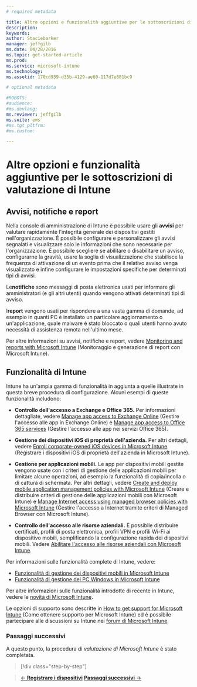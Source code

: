 ```yaml
---
# required metadata

title: Altre opzioni e funzionalità aggiuntive per le sottoscrizioni di valutazione di Intune | Microsoft Intune
description:
keywords:
author: Staciebarker
manager: jeffgilb
ms.date: 04/28/2016
ms.topic: get-started-article
ms.prod:
ms.service: microsoft-intune
ms.technology:
ms.assetid: 170cd959-d35b-4129-ae60-117d7e881bc9

# optional metadata

#ROBOTS:
#audience:
#ms.devlang:
ms.reviewer: jeffgilb
ms.suite: ems
#ms.tgt_pltfrm:
#ms.custom:

---
```


# Altre opzioni e funzionalità aggiuntive per le sottoscrizioni di valutazione di Intune

## Avvisi, notifiche e report
Nella console di amministrazione di Intune è possibile usare gli **avvisi** per valutare rapidamente l'integrità generale dei dispositivi gestiti nell'organizzazione. È possibile configurare e personalizzare gli avvisi segnalati e visualizzare solo le informazioni che sono necessarie per l'organizzazione. È possibile scegliere se abilitare o disabilitare un avviso, configurarne la gravità, usare la soglia di visualizzazione che stabilisce la frequenza di attivazione di un evento prima che il relativo avviso venga visualizzato e infine configurare le impostazioni specifiche per determinati tipi di avvisi.

Le**notifiche** sono messaggi di posta elettronica usati per informare gli amministratori (e gli altri utenti) quando vengono attivati determinati tipi di avviso.

I**report** vengono usati per rispondere a una vasta gamma di domande, ad esempio in quanti PC è installato un particolare aggiornamento o un'applicazione, quale malware è stato bloccato o quali utenti hanno avuto necessità di assistenza remota nell'ultimo mese.

Per altre informazioni su avvisi, notifiche e report, vedere [Monitoring and reports with Microsoft Intune](/Intune/Deploy-Use/monitoring-and-reports-with-microsoft-intune) (Monitoraggio e generazione di report con Microsoft Intune).

## Funzionalità di Intune
Intune ha un'ampia gamma di funzionalità in aggiunta a quelle illustrate in questa breve procedura di configurazione. Alcuni esempi di queste funzionalità includono:

-   **Controllo dell'accesso a Exchange e Office 365.** Per informazioni dettagliate, vedere [Manage app access to Exchange Online](https://technet.microsoft.com/library/dn705841.aspx) (Gestire l'accesso alle app in Exchange Online) e [Manage app access to Office 365 services](https://technet.microsoft.com/library/dn818907.aspx) (Gestire l'accesso alle app nei servizi Office 365).

-   **Gestione dei dispositivi iOS di proprietà dell'azienda.** Per altri dettagli, vedere [Enroll corporate-owned iOS devices in Microsoft Intune](/Intune/Deploy-Use/enroll-corporate-owned-ios-devices-in-microsoft-intune) (Registrare i dispositivi iOS di proprietà dell'azienda in Microsoft Intune).

-   **Gestione per applicazioni mobili.** Le app per dispositivi mobili gestite vengono usate con i criteri di gestione delle applicazioni mobili per limitare alcune operazioni, ad esempio la funzionalità di copia/incolla o di cattura di schermata. Per altri dettagli, vedere [Create and deploy mobile application management policies with Microsoft Intune](/Intune/Deploy-Use/create-and-deploy-mobile-app-management-policies-with-microsoft-intune) (Creare e distribuire criteri di gestione delle applicazioni mobili con Microsoft Intune) e [Manage Internet access using managed browser policies with Microsoft Intune](/Intune/Deploy-Use/manage-internet-access-using-managed-browser-policies) (Gestire l'accesso a Internet tramite criteri di Managed Browser con Microsoft Intune).

-   **Controllo dell'accesso alle risorse aziendali.** È possibile distribuire certificati, profili di posta elettronica, profili VPN e profili Wi-Fi ai dispositivo mobili, semplificando la configurazione rapida dei dispositivi mobili. Vedere [Abilitare l'accesso alle risorse aziendali con Microsoft Intune](/Intune/Deploy-Use/enable-access-to-company-resources-with-microsoft-intune).

Per informazioni sulle funzionalità complete di Intune, vedere:
- [Funzionalità di gestione dei dispositivi mobili in Microsoft Intune](mobile-device-management-capabilities-in-microsoft-intune.md)
- [Funzionalità di gestione dei PC Windows in Microsoft Intune](windows-pc-management-capabilities-in-microsoft-intune.md)

Per altre informazioni sulle funzionalità introdotte di recente in Intune, vedere le [novità di Microsoft Intune](/Intune/Deploy-Use/whats-new-in-microsoft-intune).

Le opzioni di supporto sono descritte in [ How to get support for Microsoft Intune](/Intune/Troubleshoot/how-to-get-support-for-microsoft-intune) (Come ottenere supporto per Microsoft Intune) ed è possibile partecipare alle discussioni su Intune nei [forum di Microsoft Intune](https://social.technet.microsoft.com/Forums/en-US/home?forum=microsoftintuneprod).

### Passaggi successivi
A questo punto, la procedura di *valutazione di Microsoft Intune* è stato completata.

>[!div class="step-by-step"]

>[&larr; **Registrare i dispositivi**](.\get-started-with-a-30-day-trial-of-microsoft-intune-step-5.md)     [**Passaggi successivi** &rarr;](.\get-started-with-a-30-day-trial-of-microsoft-intune-step-7.md)  


<!--HONumber=May16_HO1-->


